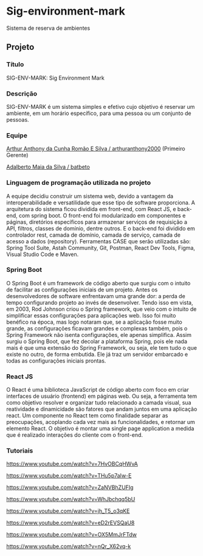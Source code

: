 # Sig-environment-mark
Sistema de reserva de ambientes

## Projeto

### Título

SIG-ENV-MARK: Sig Environment Mark

### Descrição

SIG-ENV-MARK é um sistema simples e efetivo cujo objetivo é reservar um ambiente, em um horário específico, para uma pessoa ou um conjunto de pessoas.

### Equipe

[Arthur Anthony da Cunha Romão E Silva / arthuranthony2000](https://github.com/arthuranthony2000)  (Primeiro Gerente)

[Adalberto Maia da Silva / batbeto](https://github.com/batbeto)

### Linguagem de programação utilizada no projeto

A equipe decidiu construir um sistema web, devido a vantagem da interoperabilidade e versatilidade que esse tipo de software proporciona. A arquitetura do sistema ficou dividida em front-end, com React JS, e back-end, com spring boot. O front-end foi modularizado em componentes e páginas, diretórios específicos para armazenar serviços de requisição a API, filtros, classes de domínio, dentre outros. E o back-end foi dividido em controlador rest, camada de domínio, camada de serviço, camada de acesso a dados (repository). Ferramentas CASE que serão utilizadas são: Spring Tool Suite, Astah Community, Git, Postman, React Dev Tools, Figma, Visual Studio Code e Maven.

### Spring Boot

O Spring Boot é um framework de código aberto que surgiu com o intuito de facilitar as configurações iniciais de um projeto. 
Antes os desenvolvedores de software enfrentavam uma grande dor: a perda de tempo configurando projeto ao invés de desenvolver. Tendo isso em vista, em 2003, Rod Johnson criou o Spring framework, que veio com o intuito de simplificar essas configurações para aplicações web. Isso foi muito benéfico na época, mas logo notaram que, se a aplicação fosse muito grande, as configurações ficavam grandes e complexas também, pois o Spring Framework não isenta configurações, ele apenas simplifica. Assim surgiu o Spring Boot, que fez decolar a plataforma Spring, pois ele nada mais é que uma extensão do Spring Framework, ou seja, ele tem tudo o que existe no outro, de forma embutida. Ele já traz um servidor embarcado e todas as configurações iniciais prontas.

### React JS

O React é uma biblioteca JavaScript de código aberto com foco em criar interfaces de usuário (frontend) em páginas web. Ou seja, a ferramenta tem como objetivo resolver e organizar tudo relacionado a camada visual, sua reatividade e dinamicidade são fatores que andam juntos em uma aplicação react. Um componente no React tem como finalidade separar as preocupações, acoplando cada vez mais as funcionalidades, e retornar um elemento React. O objetivo é montar uma single page application a medida que é realizado interações do cliente com o front-end.

### Tutoriais

https://www.youtube.com/watch?v=7HvOBCqHWvA

https://www.youtube.com/watch?v=THu5p7aIw-E

https://www.youtube.com/watch?v=ZaNVBhZUFIg

https://www.youtube.com/watch?v=WhJbchqq5bU

https://www.youtube.com/watch?v=jh_T5_o3qKE

https://www.youtube.com/watch?v=eD2rEVSQaU8

https://www.youtube.com/watch?v=OX5MmJrFTdw

https://www.youtube.com/watch?v=nQr_X62vq-k
